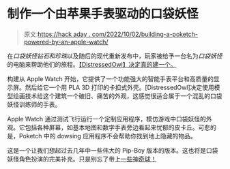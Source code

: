 # 制作一个由苹果手表驱动的口袋妖怪

> 原文:[https://hack aday . com/2022/10/02/building-a-poketch-powered-by-an-apple-watch/](https://hackaday.com/2022/10/02/building-a-poketch-powered-by-an-apple-watch/)

在*口袋妖怪钻石和珍珠*以及随后的现代重新发布中，玩家被给予一台名为*口袋妖怪*的电脑来帮助他们的旅程。[【DistressedOwl】决定真的建一个。](https://www.instructables.com/Working-Poketch-From-Pok%C3%A9mon-BDSP/)

构建从 Apple Watch 开始，它提供了一个功能强大的智能手表平台和高质量的显示屏。然后给它一个用 PLA 3D 打印的卡扣式外壳。[DistressedOwl]决定使用模型绘画技术给这个建筑一个破旧、痛苦的外观，这感觉很适合属于一个混乱的口袋妖怪训练师的手表。

Apple Watch 通过测试飞行运行一个定制应用程序，模仿游戏中口袋妖怪的外观。它包括各种屏幕，如基本地图和数字手表旁边看起来忧郁的皮卡丘。可悲的是，Poketch 中的 dowsing 应用程序不会帮助你找到地上隐藏的物品。

这是一个让我们想起过去几年中一些伟大的 Pip-Boy 版本的版本。这也将是口袋妖怪角色扮演的完美补充。只是别忘了带上[一些神奇球！](https://hackaday.com/2016/08/12/wiggling-pokeball-detects-rare-pokemon/)
